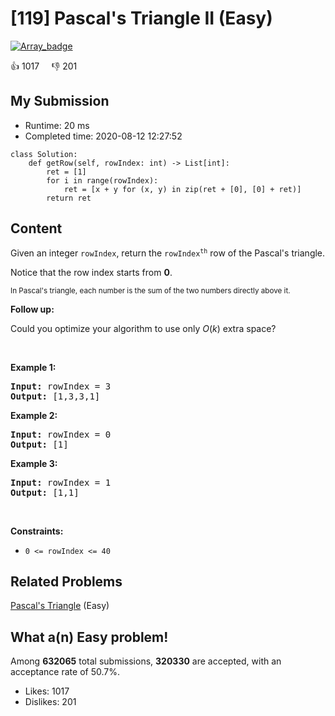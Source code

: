 # [119] Pascal's Triangle II (Easy)

[![Array_badge](https://img.shields.io/badge/topic-Array-green.svg)](https://leetcode.com/problems/pascals-triangle-ii/) 

:+1: 1017 &nbsp; &nbsp; :thumbsdown: 201

## My Submission

- Runtime: 20 ms
- Completed time: 2020-08-12 12:27:52

```python3
class Solution:
    def getRow(self, rowIndex: int) -> List[int]:
        ret = [1]
        for i in range(rowIndex):
            ret = [x + y for (x, y) in zip(ret + [0], [0] + ret)]
        return ret
```

## Content
<p>Given an integer <code>rowIndex</code>, return the <code>rowIndex<sup>th</sup></code>&nbsp;row of the Pascal&#39;s triangle.</p>

<p>Notice&nbsp;that the row index starts from&nbsp;<strong>0</strong>.</p>

<p><img alt="" src="https://upload.wikimedia.org/wikipedia/commons/0/0d/PascalTriangleAnimated2.gif" /><br />
<small>In Pascal&#39;s triangle, each number is the sum of the two numbers directly above it.</small></p>

<p><strong>Follow up:</strong></p>

<p>Could you optimize your algorithm to use only <em>O</em>(<em>k</em>) extra space?</p>

<p>&nbsp;</p>
<p><strong>Example 1:</strong></p>
<pre><strong>Input:</strong> rowIndex = 3
<strong>Output:</strong> [1,3,3,1]
</pre><p><strong>Example 2:</strong></p>
<pre><strong>Input:</strong> rowIndex = 0
<strong>Output:</strong> [1]
</pre><p><strong>Example 3:</strong></p>
<pre><strong>Input:</strong> rowIndex = 1
<strong>Output:</strong> [1,1]
</pre>
<p>&nbsp;</p>
<p><strong>Constraints:</strong></p>

<ul>
	<li><code>0 &lt;=&nbsp;rowIndex &lt;= 40</code></li>
</ul>


## Related Problems
[Pascal's Triangle](https://leetcode.com/problems/pascals-triangle/) (Easy) <br>

## What a(n) Easy problem!
Among **632065** total submissions, **320330** are accepted, with an acceptance rate of 50.7%. <br>

- Likes: 1017
- Dislikes: 201

